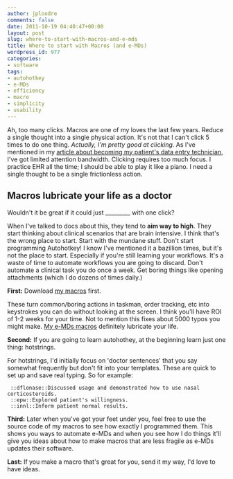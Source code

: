 ```yaml
---
author: jploudre
comments: false
date: 2011-10-19 04:40:47+00:00
layout: post
slug: where-to-start-with-macros-and-e-mds
title: Where to start with Macros (and e-MDs)
wordpress_id: 977
categories:
- software
tags:
- autohotkey
- e-MDs
- efficiency
- macro
- simplicity
- usability
---
```


Ah, too many clicks. Macros are one of my loves the last few years. Reduce a single thought into a single physical action. It's not that I can't click 5 times to do one thing. *Actually, I'm pretty good at clicking*. As I've mentioned in my [article about becoming my patient's data entry technician](http://unchart.com/2011/deskilling/), I've got limited attention bandwidth. Clicking requires too much focus. I practice EHR all the time; I should be able to play it like a piano. I need a single thought to be a single frictionless action.

## Macros lubricate your life as a doctor

Wouldn't it be great if it could just _________ with one click?

When I've talked to docs about this, they tend to **aim way to high**. They start thinking about clinical scenarios that are brain intensive. I think that's the wrong place to start. Start with the mundane stuff.  Don't start programming Autohotkey! I know I've mentioned it a bazillion times, but it's not the place to start. Especially if you're still learning your workflows. It's a waste of time to automate workflows you are going to discard. Don't automate a clinical task you do once a week. Get boring things like opening attachments (which I do dozens of times daily.)

**First:** Download [my macros](http://unchart.com/2011/e-mds-macros/) first.

These turn common/boring actions in taskman, order tracking, etc into keystrokes you can do without looking at the screen. I think you'll have ROI of 1-2 weeks for your time. Not to mention this fixes about 5000 typos you might make. [My e-MDs macros](http://unchart.com/2011/e-mds-macros/) definitely lubricate your life.

**Second:** If you are going to learn autohothey, at the beginning learn just one thing: hotstrings.

For hotstrings, I'd initially focus on 'doctor sentences' that you say somewhat frequently but don't fit into your templates. These are quick to set up and save real typing. So for example:

     ::dflonase::Discussed usage and demonstrated how to use nasal corticosteroids.
     ::epw::Explored patient's willingness.
     ::innl::Inform patient normal results.

**Third:** Later when you've got your feet under you, feel free to use the source code of my macros to see how exactly I programmed them. This shows you ways to automate e-MDs and when you see how I do things it'll give you ideas about how to make macros that are less fragile as e-MDs updates their software.

**Last:** If you make a macro that's great for you, send it my way, I'd love to have ideas.


